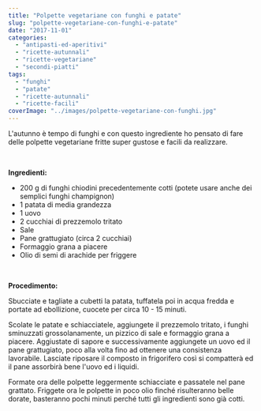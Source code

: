 ```yaml
---
title: "Polpette vegetariane con funghi e patate"
slug: "polpette-vegetariane-con-funghi-e-patate"
date: "2017-11-01"
categories: 
  - "antipasti-ed-aperitivi"
  - "ricette-autunnali"
  - "ricette-vegetariane"
  - "secondi-piatti"
tags: 
  - "funghi"
  - "patate"
  - "ricette-autunnali"
  - "ricette-facili"
coverImage: "../images/polpette-vegetariane-con-funghi.jpg"
---
```


L'autunno è tempo di funghi e con questo ingrediente ho pensato di fare delle polpette vegetariane fritte super gustose e facili da realizzare.

 

**Ingredienti:**

- 200 g di funghi chiodini precedentemente cotti (potete usare anche dei semplici funghi champignon)
- 1 patata di media grandezza
- 1 uovo
- 2 cucchiai di prezzemolo tritato
- Sale
- Pane grattugiato (circa 2 cucchiai)
- Formaggio grana a piacere
- Olio di semi di arachide per friggere

 

**Procedimento:**

Sbucciate e tagliate a cubetti la patata, tuffatela poi in acqua fredda e portate ad ebollizione, cuocete per circa 10 - 15 minuti.

Scolate le patate e schiacciatele, aggiungete il prezzemolo tritato, i funghi sminuzzati grossolanamente, un pizzico di sale e formaggio grana a piacere. Aggiustate di sapore e successivamente aggiungete un uovo ed il pane grattugiato, poco alla volta fino ad ottenere una consistenza lavorabile. Lasciate riposare il composto in frigorifero così si compatterà ed il pane assorbirà bene l'uovo ed i liquidi.

Formate ora delle polpette leggermente schiacciate e passatele nel pane grattato. Friggete ora le polpette in poco olio finché risulteranno belle dorate, basteranno pochi minuti perché tutti gli ingredienti sono già cotti.


